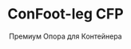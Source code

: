 ---
title: "ConFoot-leg CFP"
subtitle: "Премиум Опора для Контейнера"
mainImage: "/images/products/confoot-leg-cfp-main.jpg"
gallery:
  - "/images/products/confoot-leg-cfp-1.jpg"
  - "/images/products/confoot-leg-cfp-2.jpg"
  - "/images/products/confoot-leg-cfp-3.jpg"
shortDescription: "ConFoot-leg CFP — наше решение премиум-класса для опор контейнеров, оснащённое расширенными возможностями для специализированных операций с контейнерами."
technicalDescription: "ConFoot-leg CFP использует передовые материалы и элементы конструкции для обеспечения превосходной производительности в сложных условиях и специализированных приложениях."
videoID: "da7h7VgJHgs"
specifications:
  - name: "Вес"
    value: "26 кг"
  - name: "Грузоподъёмность"
    value: "36 тонн"
  - name: "Размеры"
    value: "48 × 32 × 28 см"
  - name: "Материал"
    value: "Высококачественная легированная сталь"
  - name: "Диапазон высот"
    value: "1,043 мм до 1,448 мм"
price: "3.600 EUR"
priceVAT: "4.356 EUR"
pricingNotes: "Доступен премиум-сервис. Свяжитесь с нашей командой продаж для получения подробной информации."
buyLink: "/contact"
howToUse: |
  1. Установите опору CFP на угол крепления контейнера
  2. Активируйте продвинутый запорный механизм
  3. При необходимости отрегулируйте высоту с помощью встроенной системы регулировки
  4. Повторите для всех требуемых углов
  5. Проведите проверку устойчивости перед продолжением
benefits:
  - title: "Превосходная устойчивость"
    description: "Улучшенная конструкция обеспечивает исключительную устойчивость даже на неровных поверхностях"
  - title: "Регулируемая высота"
    description: "Встроенная система регулировки позволяет тонко настроить высоту контейнера"
  - title: "Экстремальная прочность"
    description: "Сконструирована из премиальных материалов для долговременной службы в суровых условиях"
  - title: "Специализированные приложения"
    description: "Идеально подходит для операций с контейнерами, требующих точного позиционирования"
  - title: "Расширенные функции безопасности"
    description: "Включает дополнительные механизмы для предотвращения скольжения и обеспечения безопасного обращения с контейнером"
  - title: "Премиальная производительность"
    description: "Разработана для превышения отраслевых стандартов по грузоподъёмности и надёжности эксплуатации"
articleContent: |
  ## Что такое ConFoot-leg CFP?

  ConFoot-leg CFP — это наше решение премиум-класса для опор контейнеров, созданное для специализированных операций и работы в сложных условиях. Построенная с использованием передовых материалов и инновационных инженерных решений, модель CFP предлагает расширенные возможности по сравнению со стандартными опорами, обеспечивая превосходную производительность для требовательных приложений. Премиальный дизайн делает её особенно подходящей для отраслей, где точность, надёжность и долговечность имеют первостепенное значение.

  ## Как это работает

  ConFoot-leg CFP работает по тем же основным принципам, что и наши стандартные опоры для контейнеров, но включает передовые функции для обеспечения превосходной производительности. Опоры надёжно крепятся к уголкам контейнера с использованием усовершенствованного запорного механизма, который обеспечивает исключительную устойчивость даже на неровных поверхностях. Встроенная система регулировки высоты позволяет точно позиционировать контейнер, что делает её идеальной для специализированных логистических операций, где критична точность.

  ## Как работает ConFoot-leg CFP

  ### Продвинутый механизм

  ConFoot-leg CFP использует сложную систему крепления и поддержки, представляющую вершину технологий обращения с контейнерами. Каждая опора оснащена механизмом блокировки, разработанным с максимальной точностью, что обеспечивает исключительно надёжное соединение с уголками контейнера. Благодаря использованию высококачественной легированной стали, CFP обладает превосходной прочностью и долговечностью при удобном весе в 26 кг за единицу.

  Что действительно выделяет CFP, так это встроенная система регулировки высоты, позволяющая точно настроить положение контейнера с точностью до миллиметра. Эта функция особенно ценна в специализированных приложениях, где требуется абсолютное выравнивание. Опоры можно регулировать в диапазоне от 1,043 мм до 1,448 мм, что обеспечивает гибкость для различных эксплуатационных требований.

  ### Преимущества продвинутого механизма

  1. **Превосходная устойчивость**: Улучшенная конструкция обеспечивает исключительную устойчивость даже на сложных поверхностях, снижая риск смещения или опрокидывания.
  2. **Точное позиционирование**: Встроенная система регулировки позволяет точно разместить контейнер, что имеет решающее значение для специализированного производства и логистики.
  3. **Увеличенная грузоподъёмность**: С грузоподъёмностью в 36 тонн, CFP превосходит стандартные требования, что делает его подходящим для более тяжёлых специализированных контейнеров.
  4. **Продлённый срок эксплуатации**: Премиальные материалы и конструкция гарантируют долгий срок службы даже при интенсивной эксплуатации в суровых условиях.

  Продвинутый механизм ConFoot-leg CFP отражает нашу приверженность инновациям и совершенству в решениях для обращения с контейнерами, обеспечивая непревзойдённую производительность для самых требовательных приложений.

  ## Области применения ConFoot-leg CFP

  ### Специализированное производство
  В условиях специализированного производства ConFoot-leg CFP демонстрирует выдающиеся показатели, обеспечивая точность и устойчивость, необходимые для критически важных производственных процессов. Возможность точно позиционировать контейнеры гарантирует бесшовную интеграцию с производственными линиями и оборудованием. Такая точность особенно ценна в отраслях, таких как электроника, аэрокосмическая и автомобильная промышленность, где допуски и выравнивание компонентов измеряются в миллиметрах.

  ### Сложные условия
  ConFoot-leg CFP специально разработан для эксплуатации в сложных условиях, где стандартные опоры оказываются недостаточными. Его прочная конструкция делает его идеальным для морских операций, экстремальных погодных условий и промышленных объектов с агрессивными химическими или физическими условиями. Премиальная конструкция из легированной стали устойчива к коррозии, ударам и структурной усталости, обеспечивая надёжную работу там, где менее качественное оборудование может выйти из строя.

  ### Работа с ценными грузами
  При транспортировке и хранении ценных или чувствительных грузов улучшенная устойчивость и безопасность, предоставляемые CFP, являются неоценимыми. Точные возможности позиционирования и равномерное распределение нагрузки минимизируют риск смещения или повреждения во время операций. Это делает CFP предпочтительным выбором для отраслей, работающих с деликатным оборудованием, предметами роскоши или незаменимыми товарами, где стоимость повреждений значительно превышает инвестиции в премиальное оборудование для обработки грузов.

  Специализированные возможности ConFoot-leg CFP делают его окончательным решением для тех операций, где стандартное оборудование для обращения с контейнерами не может удовлетворить требуемые стандарты производительности или надёжности.

  ### Преимущества и ограничения

  #### Преимущества

  ConFoot-leg CFP предлагает выдающиеся преимущества для специализированных операций с контейнерами. Его премиальная конструкция обеспечивает превосходную долговечность в суровых условиях, значительно продлевая срок эксплуатации и снижая затраты на замену. Встроенная система регулировки высоты позволяет точно позиционировать контейнер, что критически важно для специализированного производства и логистики. С увеличенной грузоподъёмностью в 36 тонн он превосходит отраслевые стандарты и способен обслуживать более тяжёлые специализированные контейнеры. Расширенные функции устойчивости обеспечивают безопасное обращение даже на неровных поверхностях, снижая риск аварий и повреждений. Кроме того, совместимость CFP с автоматизированными системами делает его готовым к будущим требованиям в постоянно развивающемся логистическом процессе.

  #### Ограничения

  Несмотря на свои превосходные возможности, ConFoot-leg CFP имеет определённые ограничения. Премиальные функции требуют более высокой первоначальной инвестиции по сравнению со стандартными опорами, что может быть не оправдано для рутинных операций с контейнерами. Вес в 26 кг за единицу немного превышает вес стандартных моделей, что может потребовать дополнительных мер при транспортировке. Расширенные функции также necessitate более комплексное обучение операторов для полного использования возможностей системы. Эти факторы следует тщательно оценивать в соответствии с эксплуатационными требованиями при выборе CFP для конкретных применений.

  ## Будущие разработки

  ### Текущие исследования
  Наша команда исследований и разработок постоянно работает над повышением возможностей ConFoot-leg CFP. Текущие исследования сосредоточены на использовании передовых композитных материалов для дальнейшей оптимизации отношения прочности к весу, что потенциально позволит снизить вес при сохранении или улучшении грузоподъёмности. Мы также изучаем технологии интеллектуального сенсинга, которые могли бы в режиме реального времени контролировать напряжения, распределение нагрузки и структурную целостность, предоставляя ценные данные для профилактического обслуживания и обеспечения безопасности эксплуатации.

  ### Функции следующего поколения
  Следующее поколение ConFoot-leg CFP, вероятно, будет включать интегрированные цифровые возможности для бесшовной интеграции с системами Индустрии 4.0. Разрабатываемые функции включают отслеживание по RFID, возможности удалённого мониторинга и совместимость с системами управления складами. Кроме того, мы изучаем автоматизированные механизмы регулировки, которые могут дополнительно повысить точность и снизить нагрузку на оператора. Эти усовершенствования гарантируют, что CFP продолжит удовлетворять развивающимся требованиям специализированных операций с контейнерами в условиях всё более цифровой и автоматизированной промышленной среды.

  Эти текущие разработки отражают нашу приверженность инновациям и совершенству в решениях для обращения с контейнерами, гарантируя, что ConFoot-leg CFP останется на переднем крае специализированных технологий обработки контейнеров.
---